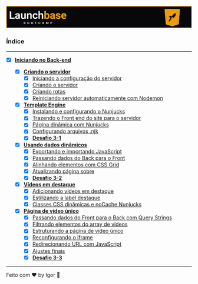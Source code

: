 <div style="text-align: center;">
  <a href="#">
    <img alt="LaunchBase" src="../../.github/logo.jpg"/>
  </a>
</div>

### **Índice**

---

- [x] [**Iniciando no Back-end**](#)

  - [x] [**Criando o servidor**](#)
    - [x] [Iniciando a configuração do servidor](#)
    - [x] [Criando o servidor](#)
    - [x] [Criando rotas](#)
    - [x] [Reiniciando servidor automaticamente com Nodemon](#)

  - [x] [**Template Engine**](#)
    - [x] [Instalando e configurando o Nunjucks](#)
    - [x] [Trazendo o Front end do site para o servidor](#)
    - [x] [Página dinâmica com Nunjucks](#)
    - [x] [Configurando arquivos .njk](#)
    - [X] [**Desafio 3-1**](https://github.com/rocketseat-education/bootcamp-launchbase-desafios-03/blob/master/desafios/03-1-primeiro-servidor.md)

  - [x] [**Usando dados dinâmicos**](#)
    - [x] [Exportando e importando JavaScript](#)
    - [x] [Passando dados do Back para o Front](#)
    - [x] [Alinhando elementos com CSS Grid](#)
    - [x] [Atualizando página sobre](#)
    - [X] [**Desafio 3-2**](https://github.com/rocketseat-education/bootcamp-launchbase-desafios-03/blob/master/desafios/03-2-nunjucks-e-dados-dinamicos.md)

  - [x] [**Vídeos em destaque**](#)
    - [x] [Adicionando vídeos em destaque](#)
    - [x] [Estilizando a label destaque](#)
    - [x] [Classes CSS dinâmicas e noCache Nunjucks](#)

  - [x] [**Página de vídeo único**](#)
    - [x] [Passando dados do Front para o Back com Query Strings](#)
    - [x] [Filtrando elementos do array de vídeos](#)
    - [x] [Estruturando a página de vídeo único](#)
    - [x] [Reconfigurando o iframe](#)
    - [x] [Redirecionando URL com JavaScript](#)
    - [x] [Ajustes finais](#)
    - [X] [**Desafio 3-3**](https://github.com/rocketseat-education/bootcamp-launchbase-desafios-03/blob/master/desafios/03-3-pagina-descricao-curso.md)

---

Feito com ❤ by Igor 🖖